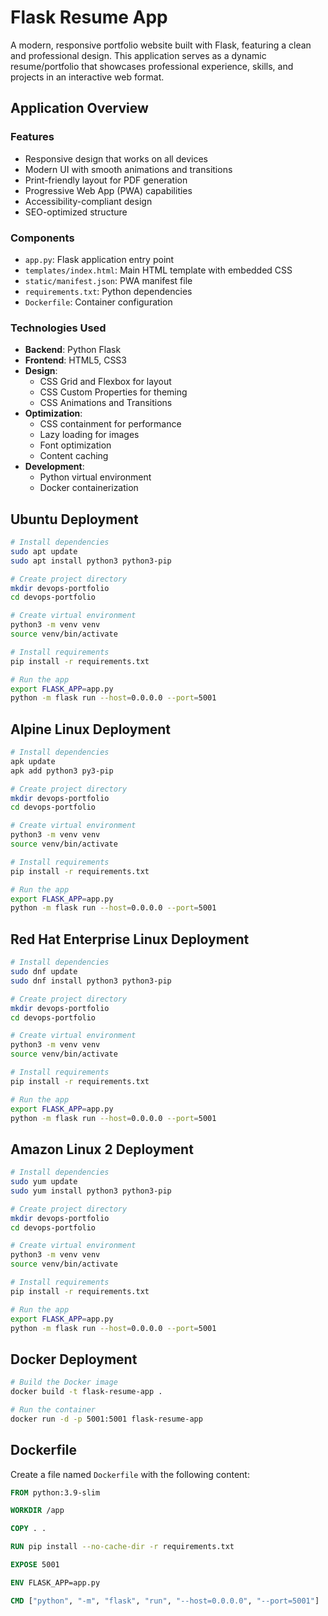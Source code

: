 # Flask Resume App

A modern, responsive portfolio website built with Flask, featuring a clean and professional design. This application serves as a dynamic resume/portfolio that showcases professional experience, skills, and projects in an interactive web format.

## Application Overview

### Features
- Responsive design that works on all devices
- Modern UI with smooth animations and transitions
- Print-friendly layout for PDF generation
- Progressive Web App (PWA) capabilities
- Accessibility-compliant design
- SEO-optimized structure

### Components
- `app.py`: Flask application entry point
- `templates/index.html`: Main HTML template with embedded CSS
- `static/manifest.json`: PWA manifest file
- `requirements.txt`: Python dependencies
- `Dockerfile`: Container configuration

### Technologies Used
- **Backend**: Python Flask
- **Frontend**: HTML5, CSS3
- **Design**: 
  - CSS Grid and Flexbox for layout
  - CSS Custom Properties for theming 
  - CSS Animations and Transitions
- **Optimization**:
  - CSS containment for performance
  - Lazy loading for images
  - Font optimization
  - Content caching
- **Development**:
  - Python virtual environment
  - Docker containerization

## Ubuntu Deployment
```bash
# Install dependencies
sudo apt update
sudo apt install python3 python3-pip

# Create project directory
mkdir devops-portfolio
cd devops-portfolio

# Create virtual environment
python3 -m venv venv
source venv/bin/activate

# Install requirements
pip install -r requirements.txt

# Run the app
export FLASK_APP=app.py
python -m flask run --host=0.0.0.0 --port=5001
```

## Alpine Linux Deployment
```bash
# Install dependencies
apk update
apk add python3 py3-pip

# Create project directory
mkdir devops-portfolio
cd devops-portfolio

# Create virtual environment
python3 -m venv venv
source venv/bin/activate

# Install requirements
pip install -r requirements.txt

# Run the app
export FLASK_APP=app.py
python -m flask run --host=0.0.0.0 --port=5001
```

## Red Hat Enterprise Linux Deployment
```bash
# Install dependencies
sudo dnf update
sudo dnf install python3 python3-pip

# Create project directory
mkdir devops-portfolio
cd devops-portfolio

# Create virtual environment
python3 -m venv venv
source venv/bin/activate

# Install requirements
pip install -r requirements.txt

# Run the app
export FLASK_APP=app.py
python -m flask run --host=0.0.0.0 --port=5001
```

## Amazon Linux 2 Deployment
```bash
# Install dependencies
sudo yum update
sudo yum install python3 python3-pip

# Create project directory
mkdir devops-portfolio
cd devops-portfolio

# Create virtual environment
python3 -m venv venv
source venv/bin/activate

# Install requirements
pip install -r requirements.txt

# Run the app
export FLASK_APP=app.py
python -m flask run --host=0.0.0.0 --port=5001
```

## Docker Deployment
```bash
# Build the Docker image
docker build -t flask-resume-app .

# Run the container
docker run -d -p 5001:5001 flask-resume-app
```

## Dockerfile
Create a file named `Dockerfile` with the following content:
```dockerfile
FROM python:3.9-slim

WORKDIR /app

COPY . .

RUN pip install --no-cache-dir -r requirements.txt

EXPOSE 5001

ENV FLASK_APP=app.py

CMD ["python", "-m", "flask", "run", "--host=0.0.0.0", "--port=5001"]
```
